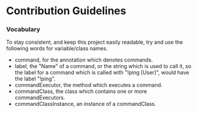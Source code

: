 # Contribution Guidelines

### Vocabulary
To stay consistent, and keep this project easily readable, try and use the following words for variable/class names.
- command, for the annotation which denotes commands.
- label, the "Name" of a command, or the string which is used to call it, so the label for a command which is called with "!ping [User]", would have the label "!ping".
- commandExecutor, the method which executes a command.
- commandClass, the class which contains one or more commandExecutors.
- commandClassInstance, an instance of a commandClass.
